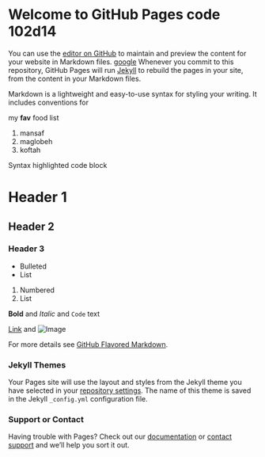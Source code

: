 # Welcome to GitHub Pages code 102d14

You can use the [editor on GitHub](https://github.com/mreshtaiwi/102d14/edit/gh-pages/index.md) to maintain and preview the content for your website in Markdown files.
[google](http://www.google.com)
Whenever you commit to this repository, GitHub Pages will run [Jekyll](https://jekyllrb.com/) to rebuild the pages in your site, from the content in your Markdown files.



Markdown is a lightweight and easy-to-use syntax for styling your writing. It includes conventions for

my **fav** food list 
1. mansaf
2. maglobeh
7. koftah



Syntax highlighted code block

# Header 1
## Header 2
### Header 3

- Bulleted
- List




1. Numbered
2. List

**Bold** and _Italic_ and `Code` text

[Link](url) and ![Image](src)

For more details see [GitHub Flavored Markdown](https://guides.github.com/features/mastering-markdown/).

### Jekyll Themes

Your Pages site will use the layout and styles from the Jekyll theme you have selected in your [repository settings](https://github.com/mreshtaiwi/102d14/settings). The name of this theme is saved in the Jekyll `_config.yml` configuration file.

### Support or Contact

Having trouble with Pages? Check out our [documentation](https://docs.github.com/categories/github-pages-basics/) or [contact support](https://github.com/contact) and we’ll help you sort it out.
